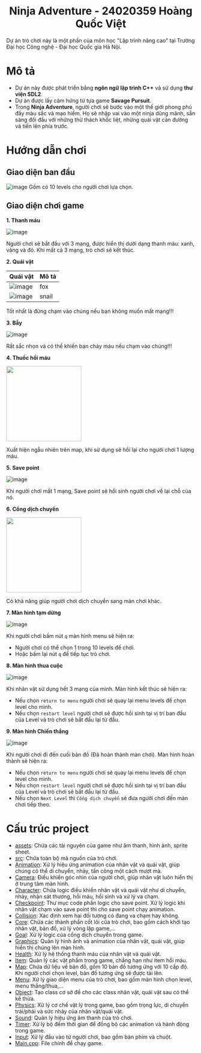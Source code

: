 <p align="center"> 
 <h1 align="center">Ninja Adventure - 24020359 Hoàng Quốc Việt</h1>
</p>
Dự án trò chơi này là một phần của môn học "Lập trình nâng cao" tại Trường Đại học Công nghệ - Đại học Quốc gia Hà Nội.

# Mô tả
- Dự án này được phát triển bằng __ngôn ngữ lập trình C++__ và sử dụng __thư viện SDL2__.
- Dự án được lấy cảm hứng từ tựa game __Savage Pursuit__.
- Trong __Ninja Adventure__, người chơi sẽ bước vào một thế giới phong phú đầy màu sắc và mạo hiểm. Họ sẽ nhập vai vào một ninja dũng mãnh, sẵn sàng đối đầu với những thử thách khốc liệt, những quái vật cản đường và tiến lên phía trước.

# Hướng dẫn chơi  
## Giao diện ban đầu
![image](https://github.com/HoangQuocVietIT24020359/Ninja_Adventure_3/blob/main/tutorial/images/menu_levels.jpg)
Gồm có 10 levels cho người chơi lựa chọn.

## Giao diện chơi game
__1. Thanh máu__

![image](https://github.com/HoangQuocVietIT24020359/Ninja_Adventure_3/blob/main/tutorial/images/health_bar.jpg)

Người chơi sẽ bắt đầu với 3 mạng, được hiển thị dưới dạng thanh màu: xanh, vàng và đỏ. Khi mất cả 3 mạng, trò chơi sẽ kết thúc.


__2. Quái vật__

| Quái vật | Mô tả |
| -------- | ----- |
| ![image](https://github.com/HoangQuocVietIT24020359/Ninja_Adventure_3/blob/main/tutorial/images/fox.jpg) | fox |
| ![image](https://github.com/HoangQuocVietIT24020359/Ninja_Adventure_3/blob/main/tutorial/images/snail.jpg) | snail |

Tốt nhất là đừng chạm vào chúng nếu bạn không muốn mất mạng!!!

__3. Bẫy__

![image](https://github.com/HoangQuocVietIT24020359/Ninja_Adventure_3/blob/main/tutorial/images/trap.jpg)

Rất sắc nhọn và có thể khiến bạn chảy máu nếu chạm vào chúng!!!

__4. Thuốc hồi máu__

<img src="https://github.com/HoangQuocVietIT24020359/Ninja_Adventure_2/blob/main/tutorial/assets/Health/heath_potion.png" width="200">


Xuất hiện ngẫu nhiên trên map, khi sử dụng sẽ hồi lại cho người chơi 1 lượng máu.

__5. Save point__

![image](https://github.com/HoangQuocVietIT24020359/Ninja_Adventure_3/blob/main/tutorial/images/save_point.jpg)

Khi người chơi mất 1 mạng, Save point sẽ hồi sinh người chơi về lại chỗ của nó.

__6. Cổng dịch chuyển__

<img src="https://raw.githubusercontent.com/HoangQuocVietIT24020359/Ninja_Adventure_3/main/tutorial/assets/checkpoint/door.png" width="200">


Có khả năng giúp người chơi dịch chuyển sang màn chơi khác.

__7. Màn hình tạm dừng__

![image](https://github.com/HoangQuocVietIT24020359/Ninja_Adventure_3/blob/main/tutorial/images/menu_levels.jpg)

Khi người chơi bấm nút `q` màn hình menu sẽ hiện ra:
- Người chơi có thể chọn 1 trong 10 levels để chơi.
- Hoặc bấm lại nút `q` để tiếp tục trò chơi.

__8. Màn hình thua cuộc__

![image](https://github.com/HoangQuocVietIT24020359/Ninja_Adventure_3/blob/main/tutorial/images/menu_loss.jpg)

Khi nhân vật sử dụng hết 3 mạng của mình. Màn hình kết thúc sẽ hiện ra:
- Nếu chọn `return to menu` người chơi sẽ quay lại menu levels để chọn level cho mình.
- Nếu chọn `restart level` người chơi sẽ được hồi sinh tại vị trí ban đầu của Level và trò chơi sẽ bắt đầu lại từ đầu.

__9. Màn hình Chiến thắng__

![image](https://github.com/HoangQuocVietIT24020359/Ninja_Adventure_3/blob/main/tutorial/images/menu_win.jpg)

Khi người chơi đi đến cuối bản đồ (Đã hoàn thành màn chơi). Màn hình hoàn thành sẽ hiện ra:
- Nếu chọn `return to menu` người chơi sẽ quay lại menu levels để chọn level cho mình.
- Nếu chọn `restart level` người chơi sẽ được hồi sinh tại vị trí ban đầu của Level và trò chơi sẽ bắt đầu lại từ đầu.
- Nếu chọn `Next Level` thì `Cổng dịch chuyển` sẽ đưa người chơi đến màn chơi tiếp theo.

# Cấu trúc project 
- [assets](https://github.com/HoangQuocVietIT24020359/Ninja_Adventure_2/tree/main/tutorial/assets): Chứa các tài nguyên của game như âm thanh, hình ảnh, sprite sheet.
- [src](https://github.com/HoangQuocVietIT24020359/Ninja_Adventure_2/tree/main/tutorial/src): Chứa toàn bộ mã nguồn của trò chơi.
- [Animation](https://github.com/HoangQuocVietIT24020359/Ninja_Adventure_2/tree/main/tutorial/src/Animation): Xử lý hiệu ứng animation của nhân vật và quái vật, giúp chúng có thể di chuyển, nhảy, tấn công một cách mượt mà.
- [Camera](https://github.com/HoangQuocVietIT24020359/Ninja_Adventure_2/tree/main/tutorial/src/Camera): Điều khiển góc nhìn của người chơi, giúp nhân vật luôn hiển thị ở trung tâm màn hình.
- [Character](https://github.com/HoangQuocVietIT24020359/Ninja_Adventure_2/tree/main/tutorial/src/Characters): Chứa logic điều khiển nhân vật và quái vật như di chuyển, nhảy, nhận sát thương, hồi máu, hồi sinh và xử lý va chạm.
- [Checkpoint](https://github.com/HoangQuocVietIT24020359/Ninja_Adventure_2/tree/main/tutorial/src/Checkpoint): Thư mục code phần logic cho save point. Xử lý logic khi nhân vật chạm vào save point thì cho save point chạy animation.
- [Collision](https://github.com/HoangQuocVietIT24020359/Ninja_Adventure_2/tree/main/tutorial/src/Collision): Xác định xem hai đối tượng có đang va chạm hay không.
- [Core](https://github.com/HoangQuocVietIT24020359/Ninja_Adventure_2/tree/main/tutorial/src/Core): Chứa các thành phần cốt lõi của trò chơi, bao gồm cách khởi tạo nhân vật, bản đồ, xử lý vòng lặp game,...
- [Goal](https://github.com/HoangQuocVietIT24020359/Ninja_Adventure_2/tree/main/tutorial/src/Goal): Xử lý logic của cổng dịch chuyển trong game.
- [Graphics](https://github.com/HoangQuocVietIT24020359/Ninja_Adventure_2/tree/main/tutorial/src/Graphics): Quản lý hình ảnh và animation của nhân vật, quái vật, giúp hiển thị chúng lên màn hình.
- [Health](https://github.com/HoangQuocVietIT24020359/Ninja_Adventure_2/tree/main/tutorial/src/Health): Xử lý hệ thống thanh máu của nhân vật và quái vật.
- [Item](https://github.com/HoangQuocVietIT24020359/Ninja_Adventure_2/tree/main/tutorial/src/Item): Quản lý các vật phẩm trong game, chẳng hạn như item hồi máu.
- [Map](https://github.com/HoangQuocVietIT24020359/Ninja_Adventure_2/tree/main/tutorial/src/Map): Chứa dữ liệu về bản đồ, gồm 10 bản đồ tương ứng với 10 cấp độ. Khi người chơi chọn level, bản đồ tương ứng sẽ được tải lên.
- [Menu](https://github.com/HoangQuocVietIT24020359/Ninja_Adventure_2/tree/main/tutorial/src/Menu): Xử lý giao diện menu của trò chơi, bao gồm màn hình chọn level, menu thắng/thua,...
- [Object](https://github.com/HoangQuocVietIT24020359/Ninja_Adventure_2/tree/main/tutorial/src/Object): Tạo class cơ sở để cho các class nhân vật, quái vật sau có thể kế thừa.
- [Physics](https://github.com/HoangQuocVietIT24020359/Ninja_Adventure_2/tree/main/tutorial/src/Physics): Xử lý cơ chế vật lý trong game, bao gồm trọng lực, di chuyển trái/phải và sức nhảy của nhân vật/quái vật.
- [Sound](https://github.com/HoangQuocVietIT24020359/Ninja_Adventure_2/tree/main/tutorial/src/Sound):  Quản lý hiệu ứng âm thanh của trò chơi.
- [Timer](https://github.com/HoangQuocVietIT24020359/Ninja_Adventure_2/tree/main/tutorial/src/Timer): Xử lý bộ đếm thời gian để đồng bộ các animation và hành động trong game.
- [Input](https://github.com/HoangQuocVietIT24020359/Ninja_Adventure_2/tree/main/tutorial/src/inputs): Xử lý đầu vào từ người chơi, bao gồm bàn phím và chuột.
- [Main.cpp](https://github.com/HoangQuocVietIT24020359/Ninja_Adventure_2/blob/main/tutorial/main.cpp): File chính để chạy game.

